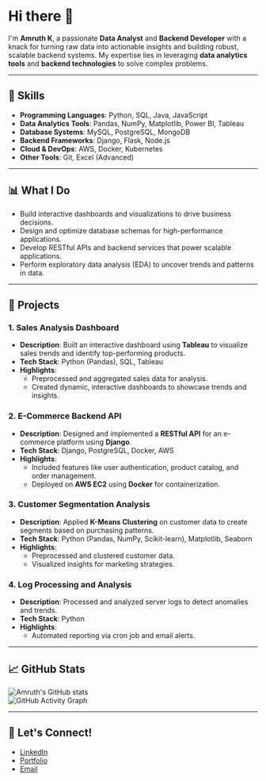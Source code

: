 # Hi there 👋  

I'm **Amruth K**, a passionate **Data Analyst** and **Backend Developer** with a knack for turning raw data into actionable insights and building robust, scalable backend systems. My expertise lies in leveraging **data analytics tools** and **backend technologies** to solve complex problems.

---

## 🚀 Skills
- **Programming Languages**: Python, SQL, Java, JavaScript  
- **Data Analytics Tools**: Pandas, NumPy, Matplotlib, Power BI, Tableau  
- **Database Systems**: MySQL, PostgreSQL, MongoDB  
- **Backend Frameworks**: Django, Flask, Node.js  
- **Cloud & DevOps**: AWS, Docker, Kubernetes  
- **Other Tools**: Git, Excel (Advanced)  

---

## 📊 What I Do
- Build interactive dashboards and visualizations to drive business decisions.  
- Design and optimize database schemas for high-performance applications.  
- Develop RESTful APIs and backend services that power scalable applications.  
- Perform exploratory data analysis (EDA) to uncover trends and patterns in data.  

---

## 🔧 Projects
### 1. **Sales Analysis Dashboard**  
- **Description**: Built an interactive dashboard using **Tableau** to visualize sales trends and identify top-performing products.  
- **Tech Stack**: Python (Pandas), SQL, Tableau  
- **Highlights**:  
  - Preprocessed and aggregated sales data for analysis.  
  - Created dynamic, interactive dashboards to showcase trends and insights.

### 2. **E-Commerce Backend API**  
- **Description**: Designed and implemented a **RESTful API** for an e-commerce platform using **Django**.  
- **Tech Stack**: Django, PostgreSQL, Docker, AWS  
- **Highlights**:  
  - Included features like user authentication, product catalog, and order management.  
  - Deployed on **AWS EC2** using **Docker** for containerization.  

### 3. **Customer Segmentation Analysis**  
- **Description**: Applied **K-Means Clustering** on customer data to create segments based on purchasing patterns.  
- **Tech Stack**: Python (Pandas, NumPy, Scikit-learn), Matplotlib, Seaborn  
- **Highlights**:  
  - Preprocessed and clustered customer data.  
  - Visualized insights for marketing strategies.

### 4. **Log Processing and Analysis**  
- **Description**: Processed and analyzed server logs to detect anomalies and trends.  
- **Tech Stack**: Python  
- **Highlights**:  
  - Automated reporting via cron job and email alerts.  

---

## 📈 GitHub Stats
![Amruth's GitHub stats](https://github-readme-stats.vercel.app/api?username=amruth-k99&show_icons=true&theme=radical)  
![GitHub Activity Graph](https://activity-graph.herokuapp.com/graph?username=amruth-k99&theme=dracula)  

---

## 🔗 Let's Connect!
- [LinkedIn](https://linkedin.com/in/your-linkedin-profile)  
- [Portfolio](https://your-portfolio-link.com)  
- [Email](mailto:your-email@example.com)  


